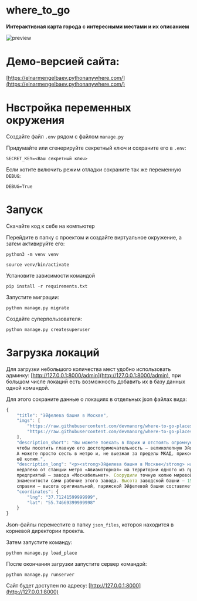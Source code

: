 # where_to_go

<b>Интерактивная карта города с интересными местами и их описанием</b>

![preview](https://raw.githubusercontent.com/devmanorg/where-to-go-frontend/master/.gitbook/assets/site.png)

# Демо-версией сайта: 

[https://elnarmengelbaev.pythonanywhere.com/](https://elnarmengelbaev.pythonanywhere.com/)

# Нвстройка переменных окружения
Создайте файл `.env` рядом с файлом `manage.py`

Придумайте или сгенерируйте секретный ключ и сохраните его в `.env`:

```
SECRET_KEY=<Ваш секретный ключ>
```
Если хотите включить режим отладки сохраните так же переменную `DEBUG`:

```
DEBUG=True
```

# Запуск
Скачайте код к себе на компьютер

Перейдите в папку с проектом и создайте виртуальное окружение, а затем активируйте его:
```
python3 -m venv venv
```

```
source venv/bin/activate
```

Установите зависимости командой
```
pip install -r requirements.txt
```

Запустите миграции:
```
python manage.py migrate
```

Создайте суперпользователя:
```
python manage.py createsuperuser
```

# Загрузка локаций

Для загрузки небольшого количества мест удобно использовать админку: [http://127.0.0.1:8000/admin](http://127.0.0.1:8000/admin), при большом числе локаций есть возможность добавить их в базу данных одной командой.

Для этого сохраните данные о локациях в отдельных json файлах вида:

```js
{
    "title": "Эйфелева башня в Москве",
    "imgs": [
        "https://raw.githubusercontent.com/devmanorg/where-to-go-places/master/media/8868d171420b5221f8f50af5e95a7b12.jpeg",
        "https://raw.githubusercontent.com/devmanorg/where-to-go-places/master/media/46cb25cf1719bf546c8bbcf1b51ba4f4.jpeg"
    ],
    "description_short": "Вы можете поехать в Париж и отстоять огромную очередь, 
    чтобы посетить главную его достопримечательность — великолепную Эйфелеву башню.
    А можете просто сесть в метро и, не выезжая за пределы МКАД, прикоснуться к точной 
    её копии.",
    "description_long": "<p><strong>Эйфелева башня в Москве</strong> находится 
    недалеко от станции метро «Авиамоторная» на территории одного из производственных
    предприятий — завода «Москабельмет». Соорудили точную копию мировой архитектурной 
    знаменитости сами рабочие этого завода. Высота заводской башни — 15 метров (для 
    справки — высота оригинальной, парижской Эйфелевой башни составляет 324 метра)."
    "coordinates": {
        "lng": "37.71241599999999",
        "lat": "55.74669399999998"
    }
}
```
Json-файлы переместите в папку `json_files`, котороя находится в корневой директории проекта.

Затем запустите команду:
```
python manage.py load_place
```
После окончания загрузки запустите сервер командой:
```
python manage.py runserver
```

Сайт будет доступен по адресу: [http://127.0.0.1:8000](http://127.0.0.1:8000)



